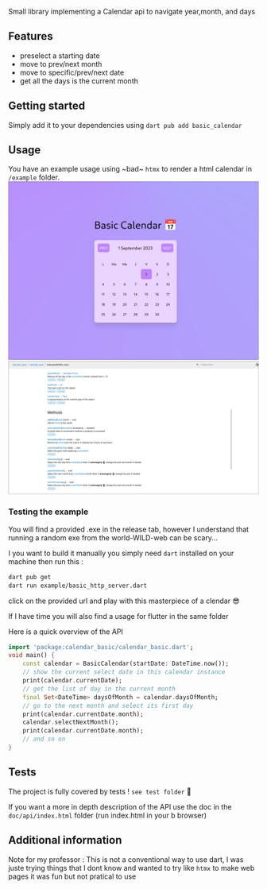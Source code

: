 <!-- 
This README describes the package. If you publish this package to pub.dev,
this README's contents appear on the landing page for your package.

For information about how to write a good package README, see the guide for
[writing package pages](https://dart.dev/guides/libraries/writing-package-pages). 

For general information about developing packages, see the Dart guide for
[creating packages](https://dart.dev/guides/libraries/create-library-packages)
and the Flutter guide for
[developing packages and plugins](https://flutter.dev/developing-packages). 
-->

Small library implementing a Calendar api to navigate year,month, and days

## Features

- preselect a starting date
- move to prev/next month
- move to specific/prev/next date
- get all the days is the current month

## Getting started

Simply add it to your dependencies using `dart pub add basic_calendar`

## Usage
You have an example usage using ~bad~ `htmx` to render a html calendar in 
`/example` folder. 
![screeshot](screenshots/example_htmx.png)
![screeshot](screenshots/doc.png)

### Testing the example
You will find a provided .exe in the release tab, however I understand that running
a random exe from the world-WILD-web can be scary...

I you want to build it manually you simply need `dart` installed on your machine
then run this :

```bash
dart pub get
dart run example/basic_http_server.dart
```
click on the provided url and play with this masterpiece of a clendar 😎



If I have time you will also find a usage for flutter in the same folder


Here is a quick overview of the API

```dart
import 'package:calendar_basic/calendar_basic.dart';
void main() {
    const calendar = BasicCalendar(startDate: DateTime.now());
    // show the current select date in this calendar instance
    print(calendar.currentDate); 
    // get the list of day in the current month
    final Set<DateTime> daysOfMonth = calendar.daysOfMonth;
    // go to the next month and select its first day
    print(calendar.currentDate.month);
    calendar.selectNextMonth();
    print(calendar.currentDate.month);
    // and so on
}
```


## Tests
The project is fully covered by tests ! `see test folder` 🎉

If you want a more in depth description of the API use the doc in the `doc/api/index.html` folder (run index.html in your b browser)

## Additional information

Note for my professor : This is not a conventional way to use dart, I was juste trying things that I dont know
and wanted to try like `htmx` to make web pages it was fun but not pratical to use
